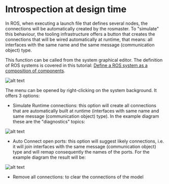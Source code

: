 # Introspection at design time

In ROS, when executing a launch file that defines several nodes, the connections will be automatically created by the rosmaster. To "simulate" this behaviour, the tooling infrastructure offers a button that creates the connections that will be wired automatically at runtime, that means: all interfaces with the same name and the same message (communication object) type.

This function can be called from the system graphical editor. The definition of ROS systems is covered in this tutorial: [Define a ROS system as a composition of components](NewSystem.md).

![alt text](../images/system_instrospection.png)

The menu can be opened by right-clicking on the system background. It offers 3 options:

* Simulate Runtime connections: this option will create all connections that are automatically built at runtime (interfaces with same name and same message (communication object) type). In the example diagram these are the "diagnostics" topics:

![alt text](../images/system_introspection_simulate_runtime.png)

* Auto Connect open ports: this option will suggest likely connections, i.e. it will join interfaces with the same message (communication object) type and will remap consequently the names of the ports. For the example diagram the result will be:

![alt text](../images/system_introspection_autoconnect.png)

* Remove all connections: to clear the connections of the model
